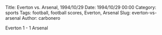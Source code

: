 Title: Everton vs. Arsenal, 1994/10/29
Date: 1994/10/29 00:00
Category: sports
Tags: football, football scores, Everton, Arsenal
Slug: everton-vs-arsenal
Author: carbonero


Everton 1 - 1 Arsenal
